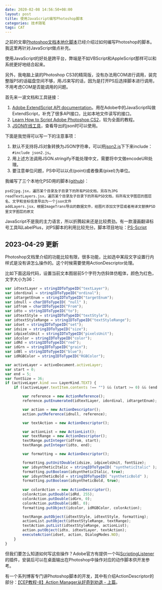 ```yaml
---
date: 2020-02-08 14:56:50+08:00
layout: post
title: 使用JavaScript编写Photoshop脚本
categories: 技术随笔
tags: CAT
---
```


之前的文章[Photoshop文档本地化脚本](/adobe-photoshop-localization-script/)已经介绍过如何编写Photoshop的脚本。我这里再针对JavaScript做点补充。

使用JavaScript的好处是跨平台，弊端是不如VBScript和AppleScript那样可以和系统更好地结合起来。

另外，我电脑上装的Photoshop CS3的精简版，没有办法用COM进行调用，装完整版PS的话磁盘空间不够，用JS来写的话，因为是打开PS后选择脚本进行调用，不用考虑COM是否能调用的问题。

首先来一波文档和工具链接：

1. [Adobe ExtendScript API documentation](http://yearbook.github.io/esdocs/#/)。用在Adobe中的JavaScript叫做ExtendScript，补充了很多API接口，比如本地文件读写的接口。
2. [Learn How to Script Adobe Photoshop CS2](http://www.adobepress.com/articles/article.asp?p=433750&seqNum=12)，较为全面的教程。
3. [JSON在线工具](https://www.sojson.com/)，查看导出的json时可以使用。

下面是我觉得可以写一下的注意事项：

1. 默认不支持将JS对象转换为JSON字符串，可以把[json2.js](https://github.com/douglascrockford/JSON-js)下下来include：`#include json2.js`。
2. 用上述方法调用JSON.stringify不能处理中文，需要将中文做encodeURI处理。
3. 要注意单位问题，PS中可以以点(point)或者像素(pixel)为单位。

我编写了三个本地化PSD用的脚本([github](https://github.com/xulihang/ImageTrans_PhotoshopScripts))：

```
psd2jpg.jsx，遍历某个目录及子目录下的所有PSD文档，另存为JPG
readTextLayers.jsx，遍历某个目录及子目录下的所有PSD文档，将所有文字图层的图层名、文字和坐标信息导出为一个json文件
addLayers.jsx，根据ImageTrans导出的数据文件，给图片添加文字层或者用译文替换PSD里文字图层的原文
```

JavaScript不是我的主力语言，所以折腾起来还是比较费劲。有一款漫画翻译标号工具叫LabelPlus，对PS脚本的利用比较充分。脚本项目地址：[PS-Script](https://github.com/LabelPlus/PS-Script)

## 2023-04-29 更新

Photoshop文档里介绍的功能比较有限，很多功能，比如选中某段文字设置行内样式是没有讲怎么操作的。这个时候需要使用ActionDescriptor处理。

比如下面这段代码，设置当前文本图层前5个字符为仿斜体仿粗体，颜色为红色，文字大小为36：

```js
var idtextLayer = stringIDToTypeID("textLayer");
var idordinal = stringIDToTypeID("ordinal");
var idtargetEnum = stringIDToTypeID("targetEnum");
var idnull = charIDToTypeID( "null" );
var idfrom = charIDToTypeID("From");
var idto = stringIDToTypeID("to");
var idtextStyle = stringIDToTypeID("textStyle");
var idtextStyleRange = stringIDToTypeID("textStyleRange");
var idset = stringIDToTypeID("set");
var idsize = stringIDToTypeID("size");
var idpixelsUnit = stringIDToTypeID("pixelsUnit");
var idcolor = stringIDToTypeID("color");
var idRd = stringIDToTypeID("red");
var idGrn = stringIDToTypeID("grain");
var idBl = stringIDToTypeID("blue");
var idRGBColor = stringIDToTypeID("RGBColor");

var activeLayer = activeDocument.activeLayer;
var start = 0;
var end = 5;
var fontSize = 36;
if (activeLayer.kind === LayerKind.TEXT) {
    if ((activeLayer.textItem.contents !== "") && (start >= 0) && (end <= activeLayer.textItem.contents.length)) {

        var reference = new ActionReference();
        reference.putEnumerated(idtextLayer, idordinal, idtargetEnum);

        var action = new ActionDescriptor();
        action.putReference(idnull, reference);

        var textAction = new ActionDescriptor();

        var actionList = new ActionList();
        var textRange = new ActionDescriptor();
        textRange.putInteger(idfrom, start);
        textRange.putInteger(idto, end);

        var formatting = new ActionDescriptor();

        formatting.putUnitDouble(idsize, idpixelsUnit, fontSize);
        var idsyntheticItalic = stringIDToTypeID( "syntheticItalic" );
        formatting.putBoolean(idsyntheticItalic, true);
        var idsyntheticBold = stringIDToTypeID( "syntheticBold" );
        formatting.putBoolean(idsyntheticBold, true);
        
        var colorAction = new ActionDescriptor();
        colorAction.putDouble(idRd, 255);
        colorAction.putDouble(idGrn, 0);
        colorAction.putDouble(idBl, 0);
        formatting.putObject(idcolor, idRGBColor, colorAction);

        textRange.putObject(idtextStyle, idtextStyle, formatting);
        actionList.putObject(idtextStyleRange, textRange);
        textAction.putList(idtextStyleRange, actionList);
        action.putObject(idto, idtextLayer, textAction);
        executeAction(idset, action, DialogModes.NO);
    }
}
```

但我们要怎么知道如何写这些操作？Adobe官方有提供一个叫[ScriptingListener](https://helpx.adobe.com/photoshop/kb/downloadable-plugins-and-content.html#ScriptingListenerplugin)的插件，安装后可以在桌面输出在Photoshop中操作对应的动作脚本供开发参考。

有一个系列博客专门讲Photoshop脚本的开发，其中有介绍ActionDescriptor的部分：[【CEP教程-8】Action Manager从好奇到劝退 - 上篇](https://blog.cutterman.cn/2021/12/12/action-manager-part1/)。



